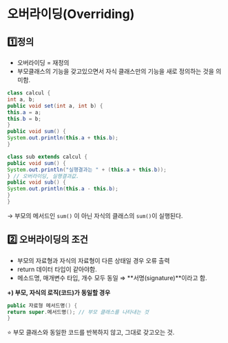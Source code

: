 # 오버라이딩(Overriding)
## 1️⃣정의

- 오버라이딩 = 재정의
- 부모클래스의 기능을 갖고있으면서 자식 클래스만의 기능을 새로 정의하는 것을 의미함.

```java
class calcul {
int a, b;
public void set(int a, int b) {
this.a = a;
this.b = b;
}
public void sum() {
System.out.println(this.a + this.b);
}

class sub extends calcul {
public void sum() {
System.out.println("실행결과는 " + (this.a + this.b));
} // 오버라이딩, 실행결과값.
public void sub() {
System.out.println(this.a - this.b); 
}
}

```

→ 부모의 메서드인 `sum()` 이 아닌 자식의 클래스의 `sum()`이 실행된다.

## 2️⃣ 오버라이딩의 조건

- 부모의 자료형과 자식의 자료형이 다른 상태일 경우 오류 출력
- return 데이터 타입이 같아야함.
- 메소드명, 매개변수 타입, 개수 모두 동일 ⇒ **서명(signature)**이라고 함.

**+) 부모, 자식의 로직(코드)가 동일할 경우**

```java
public 자료형 메서드명() {
return super.메서드명(); // 부모 클래스를 나타내는 것
}
```

⭐ 부모 클래스와 동일한 코드를 반복하지 않고, 그대로 갖고오는 것.